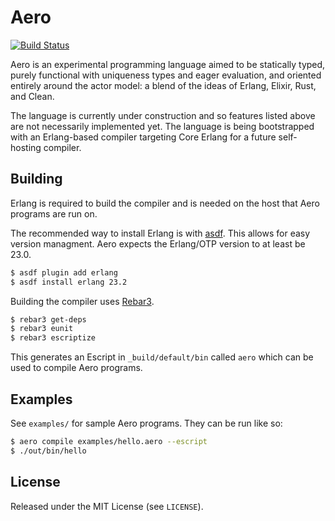 # Aero

[![Build Status](https://www.travis-ci.com/aerolang/aero.svg?branch=master)](https://www.travis-ci.com/aerolang/aero)

Aero is an experimental programming language aimed to be statically typed,
purely functional with uniqueness types and eager evaluation, and oriented
entirely around the actor model: a blend of the ideas of Erlang, Elixir, Rust,
and Clean.

The language is currently under construction and so features listed above are
not necessarily implemented yet. The language is being bootstrapped with an
Erlang-based compiler targeting Core Erlang for a future self-hosting compiler.

## Building

Erlang is required to build the compiler and is needed on the host that Aero
programs are run on.

The recommended way to install Erlang is with [asdf](https://asdf-vm.com). This
allows for easy version managment. Aero expects the Erlang/OTP version to at
least be 23.0.

```sh
$ asdf plugin add erlang
$ asdf install erlang 23.2
```

Building the compiler uses [Rebar3](https://rebar3.org).

```sh
$ rebar3 get-deps
$ rebar3 eunit
$ rebar3 escriptize
```

This generates an Escript in `_build/default/bin` called `aero` which can be
used to compile Aero programs.

## Examples

See `examples/` for sample Aero programs. They can be run like so:

```sh
$ aero compile examples/hello.aero --escript
$ ./out/bin/hello
```

## License

Released under the MIT License (see `LICENSE`).

